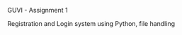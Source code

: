 GUVI - Assignment 1                                                       

Registration and Login system using Python, file handling

